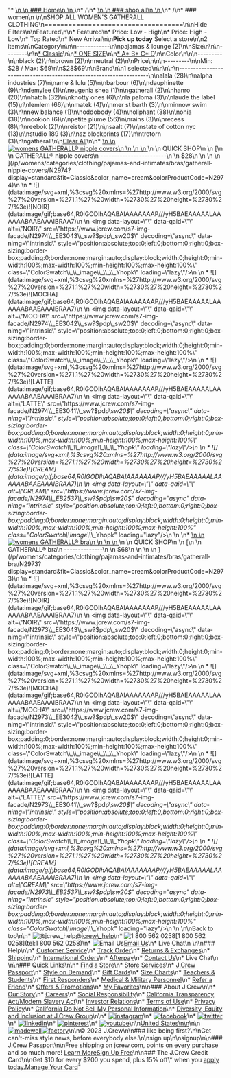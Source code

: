 "*   [\n    \n    ### Home\n    \n    ](/)\n*   /\n*   [\n    \n    ### shop all\n    \n    ](/all)\n*   /\n*   ### women\n    \n\nSHOP ALL WOMEN'S GATHERALL CLOTHING\n===================================\n\nHide Filters\n\nFeatured\n\n*   Featured\n*   Price: Low - High\n*   Price: High - Low\n*   Top Rated\n*   New Arrival\n\n**Pick up today** Select a store\n\n2 items\n\nCategory\n\n\n------------\n\n[](/all/womens/categories/clothing?sub-categories=womens-shopall-pajamasAndLounge&brand=GATHERALL&crawl=no)pajamas & lounge (2)\n\nSize\n\n\n--------\n\n[*   Classic](/all/womens/categories/clothing?brand=GATHERALL&crawl=no&fit=Classic)\n\n[*   ONE SIZE](/all/womens/categories/clothing?brand=GATHERALL&crawl=no&size=ONE%20SIZE)\n\n[*   A](/all/womens/categories/clothing?brand=GATHERALL&crawl=no&size=A)[*   B](/all/womens/categories/clothing?brand=GATHERALL&crawl=no&size=B)[*   C](/all/womens/categories/clothing?brand=GATHERALL&crawl=no&size=C)[*   D](/all/womens/categories/clothing?brand=GATHERALL&crawl=no&size=D)\n\nColor\n\n\n---------\n\n[](/all/womens/categories/clothing?brand=GATHERALL&crawl=no&l_color=root-black)black (2)\n\n[](/all/womens/categories/clothing?brand=GATHERALL&crawl=no&l_color=root-brown)brown (2)\n\n[](/all/womens/categories/clothing?brand=GATHERALL&crawl=no&l_color=root-neutral)neutral (2)\n\nPrice\n\n\n---------\n\nMin: $28 / Max: $69\n\n$28$69\n\nBrand\n\n1 selected[](/all/womens/categories/clothing?crawl=no)\n\n\n\n\n-------------------------------------------------------------------\n\n[](/all/womens/categories/clothing?brand=ALALA,GATHERALL&crawl=no)alala (28)\n\n[](/all/womens/categories/clothing?brand=ALPHA%20INDUSTRIES,GATHERALL&crawl=no)alpha industries (7)\n\n[](/all/womens/categories/clothing?brand=AME%20%26%20LULU,GATHERALL&crawl=no)ame & lulu (5)\n\n[](/all/womens/categories/clothing?brand=BARBOUR,GATHERALL&crawl=no)barbour (6)\n\n[](/all/womens/categories/clothing?brand=DAUPHINETTE,GATHERALL&crawl=no)dauphinette (9)\n\n[](/all/womens/categories/clothing?brand=DEMYLEE,GATHERALL&crawl=no)demylee (1)\n\n[](/all/womens/categories/clothing?brand=EUGENIA%20SHEA,GATHERALL&crawl=no)eugenia shea (1)\n\n[](/all/womens/categories/clothing?crawl=no)gatherall (2)\n\n[](/all/womens/categories/clothing?brand=GATHERALL,HANRO&crawl=no)hanro (20)\n\n[](/all/womens/categories/clothing?brand=GATHERALL,HATCH&crawl=no)hatch (32)\n\n[](/all/womens/categories/clothing?brand=GATHERALL,KNOTTY%20ONES&crawl=no)knotty ones (6)\n\n[](/all/womens/categories/clothing?brand=GATHERALL,LA%20PALOMA&crawl=no)la paloma (3)\n\n[](/all/womens/categories/clothing?brand=GATHERALL,LAUDE%20THE%20LABEL&crawl=no)laude the label (15)\n\n[](/all/womens/categories/clothing?brand=GATHERALL,LEMLEM&crawl=no)lemlem (66)\n\n[](/all/womens/categories/clothing?brand=GATHERALL,MATEK&crawl=no)matek (4)\n\n[](/all/womens/categories/clothing?brand=GATHERALL,MER%20ST%20BARTH&crawl=no)mer st barth (3)\n\n[](/all/womens/categories/clothing?brand=GATHERALL,MINNOW%20SWIM&crawl=no)minnow swim (3)\n\n[](/all/womens/categories/clothing?brand=GATHERALL,NEW%20BALANCE&crawl=no)new balance (1)\n\n[](/all/womens/categories/clothing?brand=GATHERALL,ODDOBODY&crawl=no)oddobody (4)\n\n[](/all/womens/categories/clothing?brand=GATHERALL,OLIPHANT&crawl=no)oliphant (38)\n\n[](/all/womens/categories/clothing?brand=GATHERALL,ONIA&crawl=no)onia (38)\n\n[](/all/womens/categories/clothing?brand=GATHERALL,OOKIOH&crawl=no)ookioh (6)\n\n[](/all/womens/categories/clothing?brand=GATHERALL,PETITE%20PLUME&crawl=no)petite plume (56)\n\n[](/all/womens/categories/clothing?brand=GATHERALL,RAINS&crawl=no)rains (3)\n\n[](/all/womens/categories/clothing?brand=GATHERALL,RECESS&crawl=no)recess (8)\n\n[](/all/womens/categories/clothing?brand=GATHERALL,REEBOK&crawl=no)reebok (2)\n\n[](/all/womens/categories/clothing?brand=GATHERALL,REISTOR&crawl=no)reistor (21)\n\n[](/all/womens/categories/clothing?brand=GATHERALL,SAALT&crawl=no)saalt (7)\n\n[](/all/womens/categories/clothing?brand=GATHERALL,STATE%20OF%20COTTON%20NYC&crawl=no)state of cotton nyc (13)\n\n[](/all/womens/categories/clothing?brand=GATHERALL,STUDIO%20189&crawl=no)studio 189 (3)\n\n[](/all/womens/categories/clothing?brand=GATHERALL,SZ%20BLOCKPRINTS&crawl=no)sz blockprints (17)\n\n[](/all/womens/categories/clothing?brand=GATHERALL,TRETORN&crawl=no)tretorn (3)\n\ngatherall[](/all/womens/categories/clothing?crawl=no)\n\n[Clear All](/all/womens/categories/clothing?crawl=no)\n\n*   [\n    \n    ![womens GATHERALL® nipple covers](https://www.jcrew.com/s7-img-facade/N2974_EB2537?hei=640&crop=0,0,512,0)\n    \n    \n    \n    ](/p/womens/categories/clothing/pajamas-and-intimates/bras/gatherall-nipple-covers/N2974?display=standard&fit=Classic&color_name=cream&colorProductCode=N2974)\n    \n    QUICK SHOP\n    \n    [\n    \n    GATHERALL® nipple covers\n    ------------------------\n    \n    $28\n    \n    \n    \n    ](/p/womens/categories/clothing/pajamas-and-intimates/bras/gatherall-nipple-covers/N2974?display=standard&fit=Classic&color_name=cream&colorProductCode=N2974)\n    \n    *   ![](data:image/svg+xml,%3csvg%20xmlns=%27http://www.w3.org/2000/svg%27%20version=%271.1%27%20width=%2730%27%20height=%2730%27/%3e)![NOIR](data:image/gif;base64,R0lGODlhAQABAIAAAAAAAP///yH5BAEAAAAALAAAAAABAAEAAAIBRAA7)\n        \n        <img data-layout=\"\" data-qaid=\"\" alt=\"NOIR\" src=\"https://www.jcrew.com/s7-img-facade/N2974\\_EE3043\\_sw?$pdp\\_sw20$\" decoding=\"async\" data-nimg=\"intrinsic\" style=\"position:absolute;top:0;left:0;bottom:0;right:0;box-sizing:border-box;padding:0;border:none;margin:auto;display:block;width:0;height:0;min-width:100%;max-width:100%;min-height:100%;max-height:100%\" class=\"ColorSwatch\\_\\_image\\_\\_\\_Yhopk\" loading=\"lazy\"/>\n        \n    *   ![](data:image/svg+xml,%3csvg%20xmlns=%27http://www.w3.org/2000/svg%27%20version=%271.1%27%20width=%2730%27%20height=%2730%27/%3e)![MOCHA](data:image/gif;base64,R0lGODlhAQABAIAAAAAAAP///yH5BAEAAAAALAAAAAABAAEAAAIBRAA7)\n        \n        <img data-layout=\"\" data-qaid=\"\" alt=\"MOCHA\" src=\"https://www.jcrew.com/s7-img-facade/N2974\\_EE3042\\_sw?$pdp\\_sw20$\" decoding=\"async\" data-nimg=\"intrinsic\" style=\"position:absolute;top:0;left:0;bottom:0;right:0;box-sizing:border-box;padding:0;border:none;margin:auto;display:block;width:0;height:0;min-width:100%;max-width:100%;min-height:100%;max-height:100%\" class=\"ColorSwatch\\_\\_image\\_\\_\\_Yhopk\" loading=\"lazy\"/>\n        \n    *   ![](data:image/svg+xml,%3csvg%20xmlns=%27http://www.w3.org/2000/svg%27%20version=%271.1%27%20width=%2730%27%20height=%2730%27/%3e)![LATTE](data:image/gif;base64,R0lGODlhAQABAIAAAAAAAP///yH5BAEAAAAALAAAAAABAAEAAAIBRAA7)\n        \n        <img data-layout=\"\" data-qaid=\"\" alt=\"LATTE\" src=\"https://www.jcrew.com/s7-img-facade/N2974\\_EE3041\\_sw?$pdp\\_sw20$\" decoding=\"async\" data-nimg=\"intrinsic\" style=\"position:absolute;top:0;left:0;bottom:0;right:0;box-sizing:border-box;padding:0;border:none;margin:auto;display:block;width:0;height:0;min-width:100%;max-width:100%;min-height:100%;max-height:100%\" class=\"ColorSwatch\\_\\_image\\_\\_\\_Yhopk\" loading=\"lazy\"/>\n        \n    *   ![](data:image/svg+xml,%3csvg%20xmlns=%27http://www.w3.org/2000/svg%27%20version=%271.1%27%20width=%2730%27%20height=%2730%27/%3e)![CREAM](data:image/gif;base64,R0lGODlhAQABAIAAAAAAAP///yH5BAEAAAAALAAAAAABAAEAAAIBRAA7)\n        \n        <img data-layout=\"\" data-qaid=\"\" alt=\"CREAM\" src=\"https://www.jcrew.com/s7-img-facade/N2974\\_EB2537\\_sw?$pdp\\_sw20$\" decoding=\"async\" data-nimg=\"intrinsic\" style=\"position:absolute;top:0;left:0;bottom:0;right:0;box-sizing:border-box;padding:0;border:none;margin:auto;display:block;width:0;height:0;min-width:100%;max-width:100%;min-height:100%;max-height:100%\" class=\"ColorSwatch\\_\\_image\\_\\_\\_Yhopk\" loading=\"lazy\"/>\n        \n    \n*   [\n    \n    ![womens GATHERALL® bra](https://www.jcrew.com/s7-img-facade/N2973_EB2537?hei=640&crop=0,0,512,0)\n    \n    \n    \n    ](/p/womens/categories/clothing/pajamas-and-intimates/bras/gatherall-bra/N2973?display=standard&fit=Classic&color_name=cream&colorProductCode=N2973)\n    \n    QUICK SHOP\n    \n    [\n    \n    GATHERALL® bra\n    --------------\n    \n    $68\n    \n    \n    \n    ](/p/womens/categories/clothing/pajamas-and-intimates/bras/gatherall-bra/N2973?display=standard&fit=Classic&color_name=cream&colorProductCode=N2973)\n    \n    *   ![](data:image/svg+xml,%3csvg%20xmlns=%27http://www.w3.org/2000/svg%27%20version=%271.1%27%20width=%2730%27%20height=%2730%27/%3e)![NOIR](data:image/gif;base64,R0lGODlhAQABAIAAAAAAAP///yH5BAEAAAAALAAAAAABAAEAAAIBRAA7)\n        \n        <img data-layout=\"\" data-qaid=\"\" alt=\"NOIR\" src=\"https://www.jcrew.com/s7-img-facade/N2973\\_EE3043\\_sw?$pdp\\_sw20$\" decoding=\"async\" data-nimg=\"intrinsic\" style=\"position:absolute;top:0;left:0;bottom:0;right:0;box-sizing:border-box;padding:0;border:none;margin:auto;display:block;width:0;height:0;min-width:100%;max-width:100%;min-height:100%;max-height:100%\" class=\"ColorSwatch\\_\\_image\\_\\_\\_Yhopk\" loading=\"lazy\"/>\n        \n    *   ![](data:image/svg+xml,%3csvg%20xmlns=%27http://www.w3.org/2000/svg%27%20version=%271.1%27%20width=%2730%27%20height=%2730%27/%3e)![MOCHA](data:image/gif;base64,R0lGODlhAQABAIAAAAAAAP///yH5BAEAAAAALAAAAAABAAEAAAIBRAA7)\n        \n        <img data-layout=\"\" data-qaid=\"\" alt=\"MOCHA\" src=\"https://www.jcrew.com/s7-img-facade/N2973\\_EE3042\\_sw?$pdp\\_sw20$\" decoding=\"async\" data-nimg=\"intrinsic\" style=\"position:absolute;top:0;left:0;bottom:0;right:0;box-sizing:border-box;padding:0;border:none;margin:auto;display:block;width:0;height:0;min-width:100%;max-width:100%;min-height:100%;max-height:100%\" class=\"ColorSwatch\\_\\_image\\_\\_\\_Yhopk\" loading=\"lazy\"/>\n        \n    *   ![](data:image/svg+xml,%3csvg%20xmlns=%27http://www.w3.org/2000/svg%27%20version=%271.1%27%20width=%2730%27%20height=%2730%27/%3e)![LATTE](data:image/gif;base64,R0lGODlhAQABAIAAAAAAAP///yH5BAEAAAAALAAAAAABAAEAAAIBRAA7)\n        \n        <img data-layout=\"\" data-qaid=\"\" alt=\"LATTE\" src=\"https://www.jcrew.com/s7-img-facade/N2973\\_EE3041\\_sw?$pdp\\_sw20$\" decoding=\"async\" data-nimg=\"intrinsic\" style=\"position:absolute;top:0;left:0;bottom:0;right:0;box-sizing:border-box;padding:0;border:none;margin:auto;display:block;width:0;height:0;min-width:100%;max-width:100%;min-height:100%;max-height:100%\" class=\"ColorSwatch\\_\\_image\\_\\_\\_Yhopk\" loading=\"lazy\"/>\n        \n    *   ![](data:image/svg+xml,%3csvg%20xmlns=%27http://www.w3.org/2000/svg%27%20version=%271.1%27%20width=%2730%27%20height=%2730%27/%3e)![CREAM](data:image/gif;base64,R0lGODlhAQABAIAAAAAAAP///yH5BAEAAAAALAAAAAABAAEAAAIBRAA7)\n        \n        <img data-layout=\"\" data-qaid=\"\" alt=\"CREAM\" src=\"https://www.jcrew.com/s7-img-facade/N2973\\_EB2537\\_sw?$pdp\\_sw20$\" decoding=\"async\" data-nimg=\"intrinsic\" style=\"position:absolute;top:0;left:0;bottom:0;right:0;box-sizing:border-box;padding:0;border:none;margin:auto;display:block;width:0;height:0;min-width:100%;max-width:100%;min-height:100%;max-height:100%\" class=\"ColorSwatch\\_\\_image\\_\\_\\_Yhopk\" loading=\"lazy\"/>\n        \n    \n\nBack to top\n\n*   ![@jcrew_help](/next-static/images/sidecar-modules/footer/twitter-2.svg)[@jcrew\\_help](https://twitter.com/jcrew_help)\n*   ![1 800 562 0258](/next-static/images/sidecar-modules/footer/phone-2.svg)[1 800 562 0258](tel:1 800 562 0258)\n*   ![Email Us](/next-static/images/sidecar-modules/footer/email.svg)[Email Us](mailto:help@jcrew.com)\n*   Live Chat\n    \n\n### Help\n\n*   [Customer Service](/help/customer-service)\n*   [Track Order](/help/order-status)\n*   [Returns & Exchanges](/help/returns-exchanges)\n*   [Shipping](/help/shipping-handling)\n*   [International Orders](/help/international-orders)\n*   [Afterpay](/afterpay-faq)\n*   [Contact Us](/help/contact-us)\n*   Live Chat\n    \n\n### Quick Links\n\n*   [Find a Store](https://stores.jcrew.com/search)\n*   [Store Services](/s/store-services)\n*   [J.Crew Passport](/s/rewards)\n*   [Style on Demand](/s/style-on-demand)\n*   [Gift Cards](/help/gift-card)\n*   [Size Charts](/r/size-charts)\n*   [Teachers & Students](/s/teacher-student-discount)\n*   [First Responders](/s/military-medical-first-responder-discount)\n*   [Medical & Military Personnel](/s/military-medical-first-responder-discount)\n*   [Refer a Friend](/share)\n*   [Offers & Promotions](/best-deals)\n*   [My Favorites](/favorites)\n\n### About J.Crew\n\n*   [Our Story](/s/aboutus)\n*   [Careers](https://jobs.jcrew.com)\n*   [Social Responsibility](/s/corporate-responsibility)\n*   [California Transparency Act/Modern Slavery Act](/s/CSR-california-transparency-act)\n*   [Investor Relations](https://investors.jcrew.com)\n*   [Terms of Use](/help/terms-of-use)\n*   [Privacy Policy](/help/privacy-policy)\n*   [California Do Not Sell My Personal Information](https://jcrew.clarip.com/dsr/create?brand=jcrew&type=3)\n*   [Diversity, Equity and Inclusion at J.Crew Group](/s/diversity-equity-inclusion)\n\n*   [![instagram](/next-static/images/sidecar-modules/footer/instagram-2.svg)](http://instagram.com/jcrew)\n*   [![facebook](/next-static/images/sidecar-modules/footer/facebook-2.svg)](https://www.facebook.com/jcrew)\n*   [![twitter](/next-static/images/sidecar-modules/footer/twitter-2.svg)](https://twitter.com/jcrew)\n*   [![linkedin](/next-static/images/sidecar-modules/footer/linkedin.svg)](https://www.linkedin.com/company/j-crew)\n*   [![pinterest](/next-static/images/sidecar-modules/footer/pinterest-2.svg)](http://pinterest.com/jcrew/)\n*   [![youtube](/next-static/images/sidecar-modules/footer/youtube-2.svg)](http://www.youtube.com/user/jcrewinsider)\n\n[United States\n\n](/r/context-chooser)\n\n[![madewell](/next-static/images/sidecar-modules/footer/madewell.svg)](https://www.madewell.com)[![factory](/next-static/images/sidecar-modules/navigation/jcrew-factory-logo-black.svg)](https://factory.jcrew.com)\n\n© 2023 J.Crew\n\n### like being first?\n\nGet can't-miss style news, before everybody else.\n\nsign up\n\nsignup\n\n### J.Crew Passport\n\nFree shipping on jcrew.com, points on every purchase and so much more! [Learn More](/s/rewards)[Sign Up Free](/?register=true)\n\n### The J.Crew Credit Card\n\nGet $10 for every $200 you spend, plus 15% off\\* when you [apply today.](/s/credit-card)[Manage Your Card](https://d.comenity.net/jcrew/)"